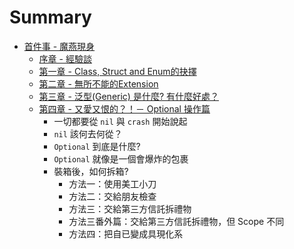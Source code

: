 # Summary

* [首件事 - 魔燕現身](Episode_1/README.md)
   * [序章 - 經驗談](Episode_1/Chapter_0.md)
   * [第一章 - Class, Struct and Enum的抉擇](Episode_1/Chapter_1.md)
   * [第二章 - 無所不能的Extension](Episode_1/Chapter_2.md) 
   * [第三章 - 泛型(Generic) 是什麼?  有什麼好處？](Episode_1/Chapter_3.md)
   * [第四章 - 又愛又恨的？！－ Optional 操作篇](Episode_1/Chapter_4.md)
   		* 一切都要從 `nil` 與 `crash` 開始說起
   		* `nil` 該何去何從？
   		* `Optional` 到底是什麼?
   		* `Optional` 就像是一個會爆炸的包裹
   		* 裝箱後，如何拆箱?
			* 方法一：使用美工小刀
			* 方法二：交給朋友檢查
			* 方法三：交給第三方信託拆禮物
			* 方法三番外篇：交給第三方信託拆禮物，但 Scope 不同
			* 方法四：把自已變成具現化系